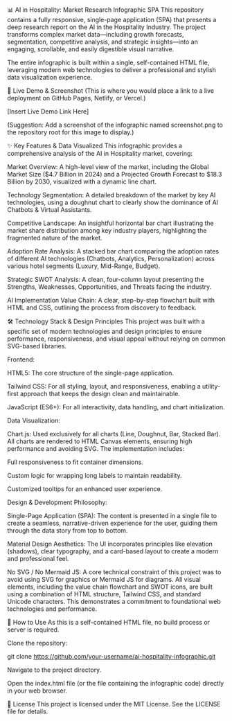 📊 AI in Hospitality: Market Research Infographic SPA
This repository contains a fully responsive, single-page application (SPA) that presents a deep research report on the AI in the Hospitality Industry. The project transforms complex market data—including growth forecasts, segmentation, competitive analysis, and strategic insights—into an engaging, scrollable, and easily digestible visual narrative.

The entire infographic is built within a single, self-contained HTML file, leveraging modern web technologies to deliver a professional and stylish data visualization experience.

🚀 Live Demo & Screenshot
(This is where you would place a link to a live deployment on GitHub Pages, Netlify, or Vercel.)

[Insert Live Demo Link Here]


(Suggestion: Add a screenshot of the infographic named screenshot.png to the repository root for this image to display.)

✨ Key Features & Data Visualized
This infographic provides a comprehensive analysis of the AI in Hospitality market, covering:

Market Overview: A high-level view of the market, including the Global Market Size ($4.7 Billion in 2024) and a Projected Growth Forecast to $18.3 Billion by 2030, visualized with a dynamic line chart.

Technology Segmentation: A detailed breakdown of the market by key AI technologies, using a doughnut chart to clearly show the dominance of AI Chatbots & Virtual Assistants.

Competitive Landscape: An insightful horizontal bar chart illustrating the market share distribution among key industry players, highlighting the fragmented nature of the market.

Adoption Rate Analysis: A stacked bar chart comparing the adoption rates of different AI technologies (Chatbots, Analytics, Personalization) across various hotel segments (Luxury, Mid-Range, Budget).

Strategic SWOT Analysis: A clean, four-column layout presenting the Strengths, Weaknesses, Opportunities, and Threats facing the industry.

AI Implementation Value Chain: A clear, step-by-step flowchart built with HTML and CSS, outlining the process from discovery to feedback.

🛠️ Technology Stack & Design Principles
This project was built with a specific set of modern technologies and design principles to ensure performance, responsiveness, and visual appeal without relying on common SVG-based libraries.

Frontend:

HTML5: The core structure of the single-page application.

Tailwind CSS: For all styling, layout, and responsiveness, enabling a utility-first approach that keeps the design clean and maintainable.

JavaScript (ES6+): For all interactivity, data handling, and chart initialization.

Data Visualization:

Chart.js: Used exclusively for all charts (Line, Doughnut, Bar, Stacked Bar). All charts are rendered to HTML Canvas elements, ensuring high performance and avoiding SVG. The implementation includes:

Full responsiveness to fit container dimensions.

Custom logic for wrapping long labels to maintain readability.

Customized tooltips for an enhanced user experience.

Design & Development Philosophy:

Single-Page Application (SPA): The content is presented in a single file to create a seamless, narrative-driven experience for the user, guiding them through the data story from top to bottom.

Material Design Aesthetics: The UI incorporates principles like elevation (shadows), clear typography, and a card-based layout to create a modern and professional feel.

No SVG / No Mermaid JS: A core technical constraint of this project was to avoid using SVG for graphics or Mermaid JS for diagrams. All visual elements, including the value chain flowchart and SWOT icons, are built using a combination of HTML structure, Tailwind CSS, and standard Unicode characters. This demonstrates a commitment to foundational web technologies and performance.

📂 How to Use
As this is a self-contained HTML file, no build process or server is required.

Clone the repository:

git clone https://github.com/your-username/ai-hospitality-infographic.git

Navigate to the project directory.

Open the index.html file (or the file containing the infographic code) directly in your web browser.

📄 License
This project is licensed under the MIT License. See the LICENSE file for details.
